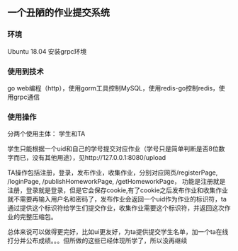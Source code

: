 ## 一个丑陋的作业提交系统

### 环境

Ubuntu 18.04 安装grpc环境

### 使用到技术

go web编程（http），使用gorm工具控制MySQL，使用redis-go控制redis，使用grpc通信

### 使用操作

分两个使用主体： 学生和TA

学生只能根据一个uid和自己的学号提交对应作业（学号只是简单判断是否8位数字而已，没有其他用途），见http://127.0.0.1:8080/upload

TA操作包括注册，登录，发布作业，收集作业，分别对应网页/registerPage, /loginPage, /publishHomeworkPage, /getHomeworkPage， 功能是注册就是注册，登录就是登录，但是它会保存cookie,有了cookie之后发布作业和收集作业就不需要再输入用户名和密码了，发布作业会返回一个uid作为作业的标识符，ta通过提供这个标识符给学生们提交作业，收集作业需要这个标识符，并返回这次作业的完整压缩包。

总体来说可以做得更完好，比如ui更友好，为ta提供提交学生名单，加一个ta在线打分并公布成绩。。。但所做的这些已经体现所学了，所以没再继续

